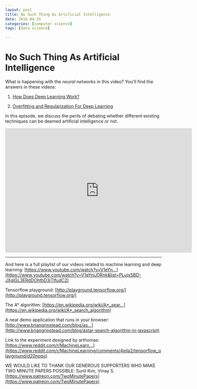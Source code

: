 ```yaml
---
layout: post
title: No Such Thing As Artificial Intelligence
date: 2016-04-25
categories: [computer science]
tags: [data science]

---
```


# No Such Thing As Artificial Intelligence 

What is happening with the *neural networks* in this video? You'll find the answers in these videos:

1. [How Does Deep Learning Work?](https://www.youtube.com/watch?v=He4t7Zekob0&index=5&list=PLujxSBD-JXglGL3ERdDOhthD3jTlfudC2) 

2. [Overfitting and Regularization For Deep Learning](https://www.youtube.com/watch?v=6aF9sJrzxaM&index=18&list=PLujxSBD-JXglGL3ERdDOhthD3jTlfudC2)

In this episode, we discuss the perils of debating whether different existing techniques can be deemed artificial intelligence or not.

<iframe width="600" height="400" src="https://www.youtube.com/embed/OV3Xcv42JSw" frameborder="0" allowfullscreen></iframe>

---

And here is a full playlist of our videos related to machine learning and deep learning:
[https://www.youtube.com/watch?v=V1eYn...](https://www.youtube.com/watch?v=V1eYniJ0Rnk&list=PLujxSBD-JXglGL3ERdDOhthD3jTlfudC2)

Tensorflow playground:
[http://playground.tensorflow.org/](http://playground.tensorflow.org/)

The A* algorithm: [https://en.wikipedia.org/wiki/A*_sear...](https://en.wikipedia.org/wiki/A*_search_algorithm)

A neat demo application that runs in your browser: [http://www.briangrinstead.com/blog/as...](http://www.briangrinstead.com/blog/astar-search-algorithm-in-javascript)

Link to the experiment designed by arthomas:
[https://www.reddit.com/r/MachineLearn...](https://www.reddit.com/r/MachineLearning/comments/4eila2/tensorflow_playground/d20noqu)


WE WOULD LIKE TO THANK OUR GENEROUS SUPPORTERS WHO MAKE TWO MINUTE PAPERS POSSIBLE:
Sunil Kim, Vinay S.
[https://www.patreon.com/TwoMinutePapers](https://www.patreon.com/TwoMinutePapers)


